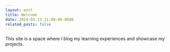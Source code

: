 ```yaml
---
layout: post
title: Welcome
date: 2024-05-13 21:00:00-0600
related_posts: false
---
```


This site is a space where I blog my learning experiences and showcase my projects.
